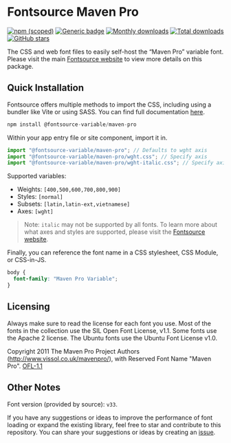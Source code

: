 # Fontsource Maven Pro

[![npm (scoped)](https://img.shields.io/npm/v/@fontsource-variable/maven-pro?color=brightgreen)](https://www.npmjs.com/package/@fontsource-variable/maven-pro) [![Generic badge](https://img.shields.io/badge/fontsource-passing-brightgreen)](https://github.com/fontsource/fontsource) [![Monthly downloads](https://badgen.net/npm/dm/@fontsource-variable/maven-pro)](https://github.com/fontsource/fontsource) [![Total downloads](https://badgen.net/npm/dt/@fontsource-variable/maven-pro)](https://github.com/fontsource/fontsource) [![GitHub stars](https://img.shields.io/github/stars/fontsource/fontsource.svg?style=social&label=Star)](https://github.com/fontsource/fontsource/stargazers)

The CSS and web font files to easily self-host the “Maven Pro” variable font. Please visit the main [Fontsource website](https://fontsource.org/fonts/maven-pro) to view more details on this package.

## Quick Installation

Fontsource offers multiple methods to import the CSS, including using a bundler like Vite or using SASS. You can find full documentation [here](https://fontsource.org/docs/getting-started/introduction).

```javascript
npm install @fontsource-variable/maven-pro
```

Within your app entry file or site component, import it in.

```javascript
import "@fontsource-variable/maven-pro"; // Defaults to wght axis
import "@fontsource-variable/maven-pro/wght.css"; // Specify axis
import "@fontsource-variable/maven-pro/wght-italic.css"; // Specify axis and style
```

Supported variables:
- Weights: `[400,500,600,700,800,900]`
- Styles: `[normal]`
- Subsets: `[latin,latin-ext,vietnamese]`
- Axes: `[wght]`

> Note: `italic` may not be supported by all fonts. To learn more about what axes and styles are supported, please visit the [Fontsource website](https://fontsource.org/fonts/maven-pro).

Finally, you can reference the font name in a CSS stylesheet, CSS Module, or CSS-in-JS.

```css
body {
  font-family: "Maven Pro Variable";
}
```

## Licensing
Always make sure to read the license for each font you use. Most of the fonts in the collection use the SIL Open Font License, v1.1. Some fonts use the Apache 2 license. The Ubuntu fonts use the Ubuntu Font License v1.0.

Copyright 2011 The Maven Pro Project Authors (http://www.vissol.co.uk/mavenpro/), with Reserved Font Name "Maven Pro".
[OFL-1.1](http://scripts.sil.org/OFL)

## Other Notes
Font version (provided by source): `v33`.

If you have any suggestions or ideas to improve the performance of font loading or expand the existing library, feel free to star and contribute to this repository. You can share your suggestions or ideas by creating an [issue](https://github.com/fontsource/fontsource/issues).